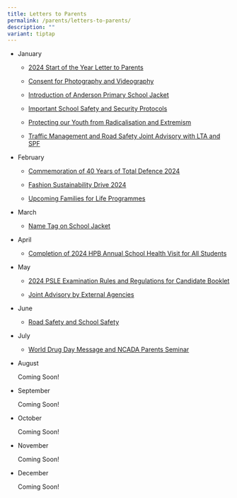 ```yaml
---
title: Letters to Parents
permalink: /parents/letters-to-parents/
description: ""
variant: tiptap
---
```

<ul>
<li>
<p>January</p>
<ul data-tight="true" class="tight">
<li>
<p><a href="/files/2024_Start_of_the_Year_Letter_to_Parents_dated_29_Dec_23.pdf" rel="noopener noreferrer nofollow" target="_blank">2024 Start of the Year Letter to Parents</a>
</p>
</li>
<li>
<p><a href="/announcements/sites/consent-for-photography-and-videography/" rel="noopener noreferrer nofollow" target="">Consent for Photography and Videography</a>
</p>
</li>
<li>
<p><a href="/announcements/sites/anderson-school-jacket/" rel="noopener noreferrer nofollow" target="">Introduction of Anderson Primary School Jacket</a>
</p>
</li>
<li>
<p><a href="/files/Important_School_Safety_and_Security_Protocols.pdf" rel="noopener noreferrer nofollow" target="_blank">Important School Safety and Security Protocols</a>
</p>
</li>
<li>
<p><a href="/files/Protecting_our_Youth_from_Radicalisation_and_Extremism_for_Parents_.pdf" rel="noopener noreferrer nofollow" target="_blank">Protecting our Youth from Radicalisation and Extremism</a>
</p>
</li>
<li>
<p><a href="/files/Traffic_Management_and_Road_Safety_Joint_Advisory_2024.pdf" rel="noopener noreferrer nofollow" target="_blank">Traffic Management and Road Safety Joint Advisory with LTA and SPF</a>
</p>
</li>
</ul>
</li>
<li>
<p>February</p>
<ul data-tight="true" class="tight">
<li>
<p><a href="/announcements/sites/total-defence-2024/" rel="noopener noreferrer nofollow" target="">Commemoration of 40 Years of Total Defence 2024</a>
</p>
</li>
<li>
<p><a href="/files/2024_Parents_Letter_on_Fashion_Sustainability_Drive_2_Feb_2024.pdf" rel="noopener noreferrer nofollow" target="_blank">Fashion Sustainability Drive 2024</a>
</p>
</li>
<li>
<p><a href="/files/Upcoming_Families_for_Life_Programmes.pdf" rel="noopener noreferrer nofollow" target="_blank">Upcoming Families for Life Programmes</a>
</p>
</li>
</ul>
</li>
<li>
<p>March</p>
<ul data-tight="true" class="tight">
<li>
<p><a href="/announcements/sites/nameonschooljacket/" rel="noopener noreferrer nofollow" target="">Name Tag on School Jacket</a>
</p>
</li>
</ul>
</li>
<li>
<p>April</p>
<ul data-tight="true" class="tight">
<li>
<p><a href="https://www.andersonpri.moe.edu.sg/completion-of-2024-hpb-annual-school-health-visit-for-all-students/" rel="noopener noreferrer nofollow" target="">Completion of 2024 HPB Annual School Health Visit for All Students</a>
</p>
</li>
</ul>
</li>
<li>
<p>May</p>
<ul data-tight="true" class="tight">
<li>
<p><a href="https://www.andersonpri.moe.edu.sg/2024-psle-examination-rules-and-regulations-for-candidate-booklet/" rel="noopener noreferrer nofollow" target="">2024 PSLE Examination Rules and Regulations for Candidate Booklet</a>
</p>
</li>
<li>
<p><a href="https://www.andersonpri.moe.edu.sg/joint-advisory-by-external-agencies/" rel="noopener noreferrer nofollow" target="">Joint Advisory by External Agencies</a>
</p>
</li>
</ul>
</li>
<li>
<p>June</p>
<ul data-tight="true" class="tight">
<li>
<p><a href="https://www.andersonpri.moe.edu.sg/road-safety-and-school-safety/" rel="noopener noreferrer nofollow" target="">Road Safety and School Safety</a>
</p>
</li>
</ul>
</li>
<li>
<p>July</p>
<ul data-tight="true" class="tight">
<li>
<p><a href="https://www.andersonpri.moe.edu.sg/world-drug-day-message-and-ncada-parents-seminar/" rel="noopener noreferrer nofollow" target="">World Drug Day Message and NCADA Parents Seminar</a>
</p>
</li>
</ul>
</li>
<li>
<p>August</p>
<p>Coming Soon!</p>
</li>
<li>
<p>September</p>
<p>Coming Soon!</p>
</li>
<li>
<p>October</p>
<p>Coming Soon!</p>
</li>
<li>
<p>November</p>
<p>Coming Soon!</p>
</li>
<li>
<p>December</p>
<p>Coming Soon!</p>
</li>
</ul>
<p></p>